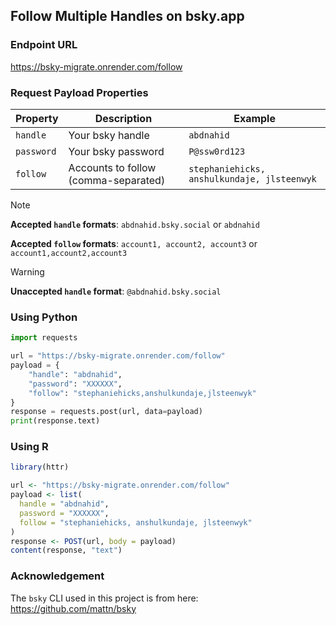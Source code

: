 ## Follow Multiple Handles on bsky.app

### Endpoint URL

https://bsky-migrate.onrender.com/follow

### Request Payload Properties

| Property     | Description                              | Example                |
|--------------|------------------------------------------|------------------------|
| `handle`     | Your bsky handle                     | `abdnahid`           |
| `password`   | Your bsky password                   | `P@ssw0rd123`        |
| `follow`     | Accounts to follow (comma-separated)    | `stephaniehicks, anshulkundaje, jlsteenwyk`  |

> [!NOTE]
> 
> **Accepted `handle` formats**: `abdnahid.bsky.social` or `abdnahid`
> 
> **Accepted `follow` formats**: `account1, account2, account3` or `account1,account2,account3`

> [!WARNING]
> **Unaccepted `handle` format**: `@abdnahid.bsky.social`

### Using Python

```python
import requests

url = "https://bsky-migrate.onrender.com/follow"
payload = {
    "handle": "abdnahid",
    "password": "XXXXXX",
    "follow": "stephaniehicks,anshulkundaje,jlsteenwyk"
}
response = requests.post(url, data=payload)
print(response.text)
```

### Using R
```R
library(httr)

url <- "https://bsky-migrate.onrender.com/follow"
payload <- list(
  handle = "abdnahid",
  password = "XXXXXX",
  follow = "stephaniehicks, anshulkundaje, jlsteenwyk"
)
response <- POST(url, body = payload)
content(response, "text")
```

### Acknowledgement

The `bsky` CLI used in this project is from here: 
https://github.com/mattn/bsky